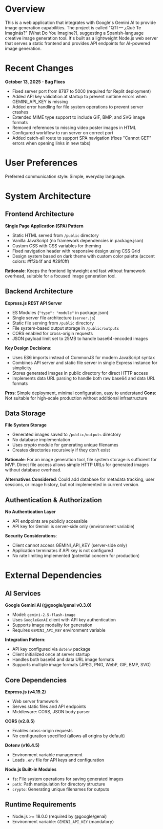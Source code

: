 # Overview

This is a web application that integrates with Google's Gemini AI to provide image generation capabilities. The project is called "QTI — ¿Qué Te Imaginás?" (What Do You Imagine?), suggesting a Spanish-language creative image generation tool. It's built as a lightweight Node.js web server that serves a static frontend and provides API endpoints for AI-powered image generation.

# Recent Changes

**October 13, 2025 - Bug Fixes**
- Fixed server port from 8787 to 5000 (required for Replit deployment)
- Added API key validation at startup to prevent runtime errors when GEMINI_API_KEY is missing
- Added error handling for file system operations to prevent server crashes
- Extended MIME type support to include GIF, BMP, and SVG image formats
- Removed references to missing video poster images in HTML
- Configured workflow to run server on correct port
- Added catch-all route to support SPA navigation (fixes "Cannot GET" errors when opening links in new tabs)

# User Preferences

Preferred communication style: Simple, everyday language.

# System Architecture

## Frontend Architecture

**Single Page Application (SPA) Pattern**
- Static HTML served from `/public` directory
- Vanilla JavaScript (no framework dependencies in package.json)
- Custom CSS with CSS variables for theming
- Fixed navigation header with responsive design using CSS Grid
- Design system based on dark theme with custom color palette (accent colors: #ff2b4f and #29f0ff)

**Rationale**: Keeps the frontend lightweight and fast without framework overhead, suitable for a focused image generation tool.

## Backend Architecture

**Express.js REST API Server**
- ES Modules (`"type": "module"` in package.json)
- Single server file architecture (`server.js`)
- Static file serving from `/public` directory
- File system-based output storage in `/public/outputs`
- CORS enabled for cross-origin requests
- JSON payload limit set to 25MB to handle base64-encoded images

**Key Design Decisions**:
- Uses ES6 imports instead of CommonJS for modern JavaScript syntax
- Combines API server and static file server in single Express instance for simplicity
- Stores generated images in public directory for direct HTTP access
- Implements data URL parsing to handle both raw base64 and data URL formats

**Pros**: Simple deployment, minimal configuration, easy to understand
**Cons**: Not suitable for high-scale production without additional infrastructure

## Data Storage

**File System Storage**
- Generated images saved to `/public/outputs` directory
- No database implementation
- Uses crypto module for generating unique filenames
- Creates directories recursively if they don't exist

**Rationale**: For an image generation tool, file system storage is sufficient for MVP. Direct file access allows simple HTTP URLs for generated images without database overhead.

**Alternatives Considered**: Could add database for metadata tracking, user sessions, or image history, but not implemented in current version.

## Authentication & Authorization

**No Authentication Layer**
- API endpoints are publicly accessible
- API key for Gemini is server-side only (environment variable)

**Security Considerations**: 
- Client cannot access GEMINI_API_KEY (server-side only)
- Application terminates if API key is not configured
- No rate limiting implemented (potential concern for production)

# External Dependencies

## AI Services

**Google Gemini AI (@google/genai v0.3.0)**
- Model: `gemini-2.5-flash-image`
- Uses `GoogleGenAI` client with API key authentication
- Supports image modality for generation
- Requires `GEMINI_API_KEY` environment variable

**Integration Pattern**:
- API key configured via `dotenv` package
- Client initialized once at server startup
- Handles both base64 and data URL image formats
- Supports multiple image formats (JPEG, PNG, WebP, GIF, BMP, SVG)

## Core Dependencies

**Express.js (v4.19.2)**
- Web server framework
- Serves static files and API endpoints
- Middleware: CORS, JSON body parser

**CORS (v2.8.5)**
- Enables cross-origin requests
- No configuration specified (allows all origins by default)

**Dotenv (v16.4.5)**
- Environment variable management
- Loads `.env` file for API keys and configuration

**Node.js Built-in Modules**
- `fs`: File system operations for saving generated images
- `path`: Path manipulation for directory structure
- `crypto`: Generating unique filenames for outputs

## Runtime Requirements

- Node.js >= 18.0.0 (required by @google/genai)
- Environment variable: `GEMINI_API_KEY` (mandatory)